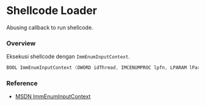 # Shellcode Loader

Abusing callback to run shellcode.

### Overview

Eksekusi shellcode dengan `ImmEnumInputContext`.

```c++
BOOL ImmEnumInputContext (DWORD idThread, IMCENUMPROC lpfn, LPARAM lParam);
```

### Reference 

- [MSDN ImmEnumInputContext](https://docs.microsoft.com/en-us/windows/win32/api/imm/nf-imm-immenuminputcontext)